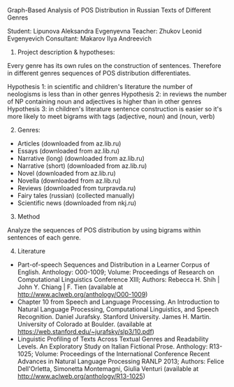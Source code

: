 Graph-Based Analysis of POS Distribution in Russian Texts of Different Genres

Student: Lipunova Aleksandra Evgenyevna
Teacher: Zhukov Leonid Evgenyevich
Consultant: Makarov Ilya Andreevich

1. Project description & hypotheses:

Every genre has its own rules on the construction of sentences. Therefore in different genres sequences of POS distribution differentiates.

Hypothesis 1: in scientific and children's literature the number of neologisms is less than in other genres
Hypothesis 2: in reviews the number of NP containing noun and adjectives is higher than in other genres
Hypothesis 3: in children's literature sentence construction is easier so it's more likely to meet bigrams with tags (adjective, noun) and (noun, verb)

2. Genres:

- Articles (downloaded from az.lib.ru)
- Essays (downloaded from az.lib.ru)
- Narrative (long) (downloaded from az.lib.ru)
- Narrative (short) (downloaded from az.lib.ru)
- Novel (downloaded from az.lib.ru)
- Novella (downloaded from az.lib.ru)
- Reviews (downloaded from turpravda.ru)
- Fairy tales (russian) (collected manually)
- Scientific news (downloaded from nkj.ru)

3. Method

Analyze the sequences of POS distribution by using bigrams within sentences of each genre.

4. Literature

- Part-of-speech Sequences and Distribution in a Learner Corpus of English. Anthology: O00-1009; Volume: Proceedings of Research on Computational Linguistics Conference XIII; Authors: Rebecca H. Shih | John Y. Chiang | F. Tien (available at http://www.aclweb.org/anthology/O00-1009)
- Chapter 10 from Speech and Language Processing. An Introduction to Natural Language Processing, Computational Linguistics, and Speech Recognition. Daniel Jurafsky. Stanford University. James H. Martin. University of Colorado at Boulder. (available at https://web.stanford.edu/~jurafsky/slp3/10.pdf)
- Linguistic Profiling of Texts Across Textual Genres and Readability Levels. An Exploratory Study on Italian Fictional Prose. Anthology: R13-1025; Volume: Proceedings of the International Conference Recent Advances in Natural Language Processing RANLP 2013; Authors: Felice Dell'Orletta, Simonetta Montemagni, Giulia Venturi (available at http://www.aclweb.org/anthology/R13-1025)
